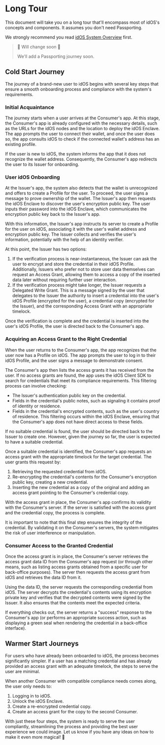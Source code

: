 # Long Tour

This document will take you on a long tour that'll encompass most of idOS's concepts and components. It assumes you don't need Passporting.

We strongly recommend you read [idOS System Overview](./README.md) first.

> 🚧 Will change soon 🚧
>
> We'll add a Passporting journey soon.


## Cold Start Journey

The journey of a brand-new user to idOS begins with several key steps that ensure a smooth onboarding process and compliance with the system's requirements.

### Initial Acquaintance

The journey starts when a user arrives at the Consumer's app. At this stage, the Consumer's app is already configured with the necessary details, such as the URLs for the idOS nodes and the location to deploy the idOS Enclave. The app prompts the user to connect their wallet, and once the user does so, the app consults idOS to check if the connected wallet's address has an existing profile.

If the user is new to idOS, the system informs the app that it does not recognize the wallet address. Consequently, the Consumer's app redirects the user to its Issuer for onboarding.

### User idOS Onboarding

At the Issuer's app, the system also detects that the wallet is unrecognized and offers to create a Profile for the user. To proceed, the user signs a message to prove ownership of the wallet. The Issuer's app then requests the idOS Enclave to discover the user's encryption public key. The user inputs their password into the idOS Enclave, which communicates the encryption public key back to the Issuer's app.

With this information, the Issuer's app instructs its server to create a Profile for the user on idOS, associating it with the user's wallet address and encryption public key. The Issuer collects and verifies the user's information, potentially with the help of an identity verifier.

At this point, the Issuer has two options:
1. If the verification process is near-instantaneous, the Issuer can ask the user to encrypt and store the credential in their idOS Profile. Additionally, Issuers who prefer not to store user data themselves can request an Access Grant, allowing them to access a copy of the inserted data later without requiring further user interaction.
2. If the verification process might take longer, the Issuer requests a Delegated Write Grant. This is a message signed by the user that delegates to the Issuer the authority to insert a credential into the user's idOS Profile (encrypted for the user), a credential copy (encrypted for the Issuer), and the corresponding Access Grant with an appropriate timelock.

Once the verification is complete and the credential is inserted into the user's idOS Profile, the user is directed back to the Consumer's app.

### Acquiring an Access Grant to the Right Credential

When the user returns to the Consumer's app, the app recognizes that the user now has a Profile on idOS. The app prompts the user to log in to their idOS Profile, and the user signs a message to demonstrate consent.

The Consumer's app then lists the access grants it has received from the user. If no access grants are found, the app uses the idOS Client SDK to search for credentials that meet its compliance requirements. This filtering process can involve checking:
- The Issuer's authentication public key on the credential.
- Fields in the credential's public notes, such as signaling it contains proof of identity or residence.
- Fields in the credential's encrypted contents, such as the user's country of residence. This filtering occurs within the idOS Enclave, ensuring that the Consumer's app does not have direct access to these fields.

If no suitable credential is found, the user should be directed back to the Issuer to create one. However, given the journey so far, the user is expected to have a suitable credential.

Once a suitable credential is identified, the Consumer's app requests an access grant with the appropriate timelock for the target credential. The user grants this request by:
1. Retrieving the requested credential from idOS.
2. Re-encrypting the credential's contents for the Consumer's encryption public key, creating a new credential.
3. Inserting the new credential as a copy of the original and adding an access grant pointing to the Consumer's credential copy.

With the access grant in place, the Consumer's app confirms its validity with the Consumer's server. If the server is satisfied with the access grant and the credential copy, the process is complete.

It is important to note that this final step ensures the integrity of the credential. By validating it on the Consumer's servers, the system mitigates the risk of user interference or manipulation.

### Consumer Access to the Granted Credential

Once the access grant is in place, the Consumer's server retrieves the access grant data ID from the Consumer's app request (or through other means, such as listing access grants obtained from a specific user for back-office purposes). The server then requests the access grant from idOS and retrieves the data ID from it.

Using the data ID, the server requests the corresponding credential from idOS. The server decrypts the credential's contents using its encryption private key and verifies that the decrypted contents were signed by the Issuer. It also ensures that the contents meet the expected criteria.

If everything checks out, the server returns a "success" response to the Consumer's app (or performs an appropriate success action, such as displaying a green seal when rendering the credential in a back-office interface).

## Warmer Start Journeys

For users who have already been onboarded to idOS, the process becomes significantly simpler. If a user has a matching credential and has already provided an access grant with an adequate timelock, the steps to serve the user are minimal.

When another Consumer with compatible compliance needs comes along, the user only needs to:
1. Logging in to idOS.
2. Unlock the idOS Enclave.
3. Create a re-encrypted credential copy.
4. Create an access grant for the copy to the second Consumer.

With just these four steps, the system is ready to serve the user compliantly, streamlining the process and providing the best user experience we could image. Let us know if you have any ideas on how to make it even more magical! 🧙
